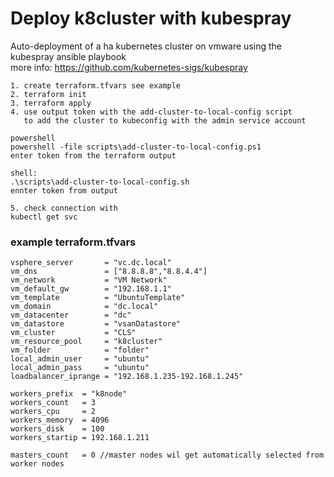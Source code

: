 # Deploy k8cluster with kubespray #

Auto-deployment of a ha kubernetes cluster on vmware using the kubespray ansible playbook \
more info: https://github.com/kubernetes-sigs/kubespray

```
1. create terraform.tfvars see example
2. terraform init
3. terraform apply
4. use output token with the add-cluster-to-local-config script 
   to add the cluster to kubeconfig with the admin service account

powershell
powershell -file scripts\add-cluster-to-local-config.ps1 
enter token from the terraform output

shell: 
.\scripts\add-cluster-to-local-config.sh 
ennter token from output

5. check connection with 
kubectl get svc
```


### example terraform.tfvars ###
```
vsphere_server       = "vc.dc.local"
vm_dns               = ["8.8.8.8","8.8.4.4"]
vm_network           = "VM Network"
vm_default_gw        = "192.168.1.1"
vm_template          = "UbuntuTemplate"
vm_domain            = "dc.local"
vm_datacenter        = "dc"
vm_datastore         = "vsanDatastore"
vm_cluster           = "CLS"
vm_resource_pool     = "k8cluster"
vm_folder            = "folder"
local_admin_user     = "ubuntu"
local_admin_pass     = "ubuntu"
loadbalancer_iprange = "192.168.1.235-192.168.1.245"

workers_prefix  = "k8node"
workers_count   = 3
workers_cpu     = 2
workers_memory  = 4096
workers_disk    = 100
workers_startip = 192.168.1.211

masters_count   = 0 //master nodes wil get automatically selected from worker nodes
```


